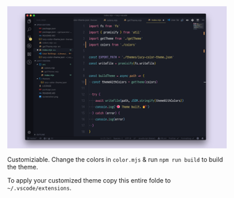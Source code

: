 ![theme screenshot one](screenshot.png)

Customiziable. Change the colors in `color.mjs` & run `npm run build` to build the theme.

To apply your customized theme copy this entire folde to `~/.vscode/extensions`.
